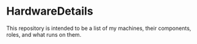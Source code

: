 # HardwareDetails

This repository is intended to be a list of my machines, their components, roles, and what runs on them.
